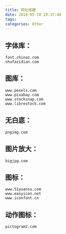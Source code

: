 ```yaml
---
title: 网址收藏
date: 2018-05-18 18:37:48
tags:
categories: Other
---
```

字体库：
---
	font.chinaz.com
	shufazidian.com
图库：
---
	www.pexels.com
	www.pixabay.com
	www.stocksnap.com
	www.librestock.com
无白底：
---
	pngimg.com
图片放大：
---
	bigjpg.com
图标：
---
	www.51yuansu.com
	www.easyicon.net
	www.iconfont.cn
动作图标：
---
	pictogram2.com
